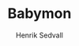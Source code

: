 ---
title: "Babymon"
description: "This is the description of my first blog post."
startDate: 2022-01-10
author: "Henrik Sedvall"
heroImg: "/images/babymon/Babymon_zoom.gif"
highlight: true
---